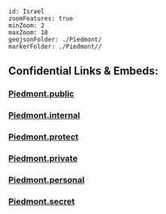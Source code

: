 
```leaflet
id: Israel
zoomFeatures: true 
minZoom: 2 
maxZoom: 18
geojsonFolder: ./Piedmont/
markerFolder: ./Piedmont//
```



## Confidential Links & Embeds: 

### [Piedmont.public](/_public/\Earth\Continent\Europe\Europe~South\Italy\regions~ItalyPiedmont.public.md) 

### [Piedmont.internal](/_internal/\Earth\Continent\Europe\Europe~South\Italy\regions~ItalyPiedmont.internal.md) 

### [Piedmont.protect](/_protect/\Earth\Continent\Europe\Europe~South\Italy\regions~ItalyPiedmont.protect.md) 

### [Piedmont.private](/_private/\Earth\Continent\Europe\Europe~South\Italy\regions~ItalyPiedmont.private.md) 

### [Piedmont.personal](/_personal/\Earth\Continent\Europe\Europe~South\Italy\regions~ItalyPiedmont.personal.md) 

### [Piedmont.secret](/_secret/\Earth\Continent\Europe\Europe~South\Italy\regions~ItalyPiedmont.secret.md)

